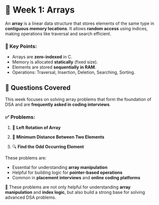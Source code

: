 # 📅 Week 1: Arrays

An **array** is a linear data structure that stores elements of the same type in **contiguous memory locations**. It allows **random access** using indices, making operations like traversal and search efficient.

### 🔹 Key Points:
- Arrays are **zero-indexed** in C.
- Memory is allocated **statically** (fixed size).
- Elements are stored **sequentially in RAM**.
- Operations: Traversal, Insertion, Deletion, Searching, Sorting.

## 🧠 Questions Covered

This week focuses on solving array problems that form the foundation of DSA and are **frequently asked in coding interviews**.

### ✅ Problems:

1. 🔄 **Left Rotation of Array**  

2. 📏 **Minimum Distance Between Two Elements**  

3. 🔍 **Find the Odd Occurring Element**  

These problems are:
- Essential for understanding **array manipulation**
- Helpful for building logic for **pointer-based operations**
- Common in **placement interviews** and **online coding platforms**

📍 These problems are not only helpful for understanding **array manipulation** and **index logic**, but also build a strong base for solving advanced DSA problems.
